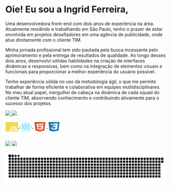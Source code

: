 # Oie! Eu sou a Ingrid Ferreira,
Uma desenvolvedora front-end com dois anos de experiência na área. Atualmente residindo e trabalhando em São Paulo, tenho o prazer de estar envolvida em  projetos desafiadores em uma agência de publicidade, onde atuo diretamente com o cliente TIM.

Minha jornada profissional tem sido pautada pela busca incessante pelo aprimoramento e pela entrega de resultados de qualidade. Ao longo desses dois anos, desenvolvi sólidas
habilidades na criação de interfaces dinâmicas e responsivas, bem como na integração de elementos visuais e funcionais para proporcionar a melhor experiência do usuário possível.

Tenho experiência sólida no uso da metodologia ágil, o que me permite trabalhar de forma eficiente e colaborativa em equipes multidisciplinares. No meu atual papel, mergulhei de cabeça 
na dinâmica de cada squad do cliente TIM, absorvendo conhecimento e contribuindo ativamente para o sucesso dos projetos.

<div>
  <a href="https://github.com/ingridferreira93">
  <img height="175em" src="https://github-readme-stats.vercel.app/api?username=ingridferreira93&show_icons=true&theme=omni&include_all_commits=true&count_private=true"/>
      <img height="175em" src="https://github-readme-stats.vercel.app/api/top-langs/?username=ingridferreira93&layout=compact&langs_count=7&theme=omni"/>
 </div>
    
 


<div style="display: inline_block"><br>
  <img align="center" alt="Ingrid-Js" height="30" width="40" src="https://raw.githubusercontent.com/devicons/devicon/master/icons/javascript/javascript-plain.svg">
    <img align="center" alt="Ingrid-React" height="30" width="40" src="https://raw.githubusercontent.com/devicons/devicon/master/icons/react/react-original.svg">
  <img align="center" alt="Ingrid-HTML" height="30" width="40" src="https://raw.githubusercontent.com/devicons/devicon/master/icons/html5/html5-original.svg">
  <img align="center" alt="Ingrid-CSS" height="30" width="40" src="https://raw.githubusercontent.com/devicons/devicon/master/icons/css3/css3-original.svg">
</div>

   ##
  
  <div> 
   <a href = "mailto:ingrid.b.f@hotmail.com"><img src="https://img.shields.io/badge/Microsoft_Outlook-0078D4?style=for-the-badge&logo=microsoft-outlook&logoColor=white" target="_blank"></a>
  <a href="https://www.linkedin.com/in/ingrid-bferreira/" target="_blank"><img src="https://img.shields.io/badge/LinkedIn-0077B5?style=for-the-badge&logo=linkedin&logoColor=white" target="_blank"></a> 
 
  ![Snake animation](https://github.com/IngridFerreira93/ingridferreira93/blob/output/github-contribution-grid-snake.svg)
    
</div>
